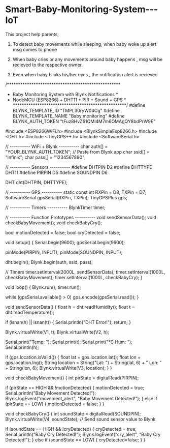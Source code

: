 # Smart-Baby-Monitoring-System---IoT

This project help parents,

  1. To detect baby movements while sleeping, when baby woke up alert msg comes to phone

  2. When baby cries or any movements around baby happens , msg will be recieved to the respective owner.

  3. Even when baby blinks his/her eyes , the notification alert is recieved 

/***************************************************
 * Baby Monitoring System with Blynk Notifications *
 * NodeMCU (ESP8266) + DHT11 + PIR + Sound + GPS   *
 ***************************************************/
#define BLYNK_TEMPLATE_ID "TMPL30ryW04Cg"
#define BLYNK_TEMPLATE_NAME "Baby monitoring"
#define BLYNK_AUTH_TOKEN "tFuz8HvZ61QMl4M7m6OMAgQY8bdPrW9E"

#include <ESP8266WiFi.h>
#include <BlynkSimpleEsp8266.h>
#include <DHT.h>
#include <TinyGPS++.h>
#include <SoftwareSerial.h>

// ---------- WiFi + Blynk ----------
char auth[] = "YOUR_BLYNK_AUTH_TOKEN";   // Paste from Blynk app
char ssid[] = "Infinix";
char pass[] = "1234567890";

// ---------- Sensors ----------
#define DHTPIN D2
#define DHTTYPE DHT11
#define PIRPIN D5
#define SOUNDPIN D6

DHT dht(DHTPIN, DHTTYPE);

// ---------- GPS ----------
static const int RXPin = D8, TXPin = D7;
SoftwareSerial gpsSerial(RXPin, TXPin);
TinyGPSPlus gps;

// ---------- Timers ----------
BlynkTimer timer;

// ---------- Function Prototypes ----------
void sendSensorData();
void checkBabyMovement();
void checkBabyCry();

bool motionDetected = false;
bool cryDetected = false;

void setup() {
  Serial.begin(9600);
  gpsSerial.begin(9600);
  
  pinMode(PIRPIN, INPUT);
  pinMode(SOUNDPIN, INPUT);

  dht.begin();
  Blynk.begin(auth, ssid, pass);

  // Timers
  timer.setInterval(2000L, sendSensorData);
  timer.setInterval(1000L, checkBabyMovement);
  timer.setInterval(1000L, checkBabyCry);
}

void loop() {
  Blynk.run();
  timer.run();

  while (gpsSerial.available() > 0)
    gps.encode(gpsSerial.read());
}

void sendSensorData() {
  float h = dht.readHumidity();
  float t = dht.readTemperature();

  if (isnan(h) || isnan(t)) {
    Serial.println("DHT Error!");
    return;
  }

  Blynk.virtualWrite(V1, t);
  Blynk.virtualWrite(V2, h);

  Serial.print("Temp: "); Serial.print(t);
  Serial.print("°C  Hum: "); Serial.println(h);

  if (gps.location.isValid()) {
    float lat = gps.location.lat();
    float lon = gps.location.lng();
    String location = String("Lat: ") + String(lat, 6) + " Lon: " + String(lon, 6);
    Blynk.virtualWrite(V3, location);
  }
}

void checkBabyMovement() {
  int pirState = digitalRead(PIRPIN);

  if (pirState == HIGH && !motionDetected) {
    motionDetected = true;
    Serial.println("Baby Movement Detected!");
    Blynk.logEvent("movement_alert", "Baby Movement Detected!");
  } else if (pirState == LOW) {
    motionDetected = false;
  }
}

void checkBabyCry() {
  int soundState = digitalRead(SOUNDPIN);
  Blynk.virtualWrite(V4, soundState);   // Send sound sensor value to Blynk

  if (soundState == HIGH && !cryDetected) {
    cryDetected = true;
    Serial.println("Baby Cry Detected!");
    Blynk.logEvent("cry_alert", "Baby Cry Detected!");
  } else if (soundState == LOW) {
    cryDetected=false;
  }
}